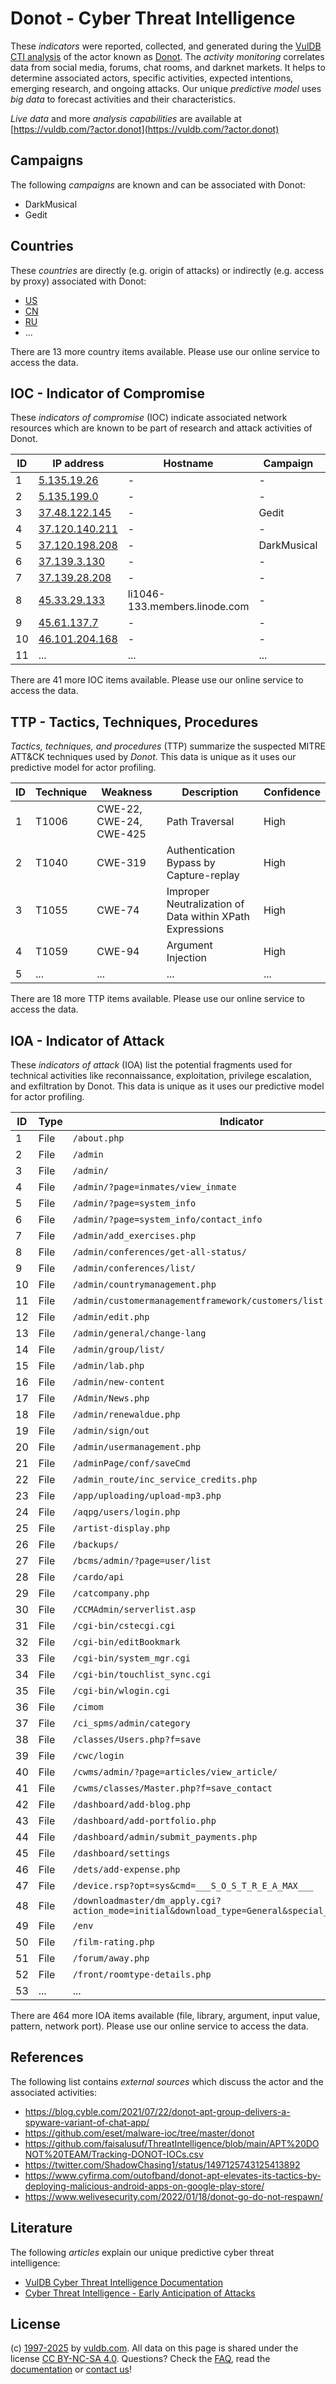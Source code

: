 # Donot - Cyber Threat Intelligence

These _indicators_ were reported, collected, and generated during the [VulDB CTI analysis](https://vuldb.com/?kb.cti) of the actor known as [Donot](https://vuldb.com/?actor.donot). The _activity monitoring_ correlates data from social media, forums, chat rooms, and darknet markets. It helps to determine associated actors, specific activities, expected intentions, emerging research, and ongoing attacks. Our unique _predictive model_ uses _big data_ to forecast activities and their characteristics.

_Live data_ and more _analysis capabilities_ are available at [https://vuldb.com/?actor.donot](https://vuldb.com/?actor.donot)

## Campaigns

The following _campaigns_ are known and can be associated with Donot:

* DarkMusical
* Gedit

## Countries

These _countries_ are directly (e.g. origin of attacks) or indirectly (e.g. access by proxy) associated with Donot:

* [US](https://vuldb.com/?country.us)
* [CN](https://vuldb.com/?country.cn)
* [RU](https://vuldb.com/?country.ru)
* ...

There are 13 more country items available. Please use our online service to access the data.

## IOC - Indicator of Compromise

These _indicators of compromise_ (IOC) indicate associated network resources which are known to be part of research and attack activities of Donot.

ID | IP address | Hostname | Campaign | Confidence
-- | ---------- | -------- | -------- | ----------
1 | [5.135.19.26](https://vuldb.com/?ip.5.135.19.26) | - | - | High
2 | [5.135.199.0](https://vuldb.com/?ip.5.135.199.0) | - | - | High
3 | [37.48.122.145](https://vuldb.com/?ip.37.48.122.145) | - | Gedit | High
4 | [37.120.140.211](https://vuldb.com/?ip.37.120.140.211) | - | - | High
5 | [37.120.198.208](https://vuldb.com/?ip.37.120.198.208) | - | DarkMusical | High
6 | [37.139.3.130](https://vuldb.com/?ip.37.139.3.130) | - | - | High
7 | [37.139.28.208](https://vuldb.com/?ip.37.139.28.208) | - | - | High
8 | [45.33.29.133](https://vuldb.com/?ip.45.33.29.133) | li1046-133.members.linode.com | - | High
9 | [45.61.137.7](https://vuldb.com/?ip.45.61.137.7) | - | - | High
10 | [46.101.204.168](https://vuldb.com/?ip.46.101.204.168) | - | - | High
11 | ... | ... | ... | ...

There are 41 more IOC items available. Please use our online service to access the data.

## TTP - Tactics, Techniques, Procedures

_Tactics, techniques, and procedures_ (TTP) summarize the suspected MITRE ATT&CK techniques used by _Donot_. This data is unique as it uses our predictive model for actor profiling.

ID | Technique | Weakness | Description | Confidence
-- | --------- | -------- | ----------- | ----------
1 | T1006 | CWE-22, CWE-24, CWE-425 | Path Traversal | High
2 | T1040 | CWE-319 | Authentication Bypass by Capture-replay | High
3 | T1055 | CWE-74 | Improper Neutralization of Data within XPath Expressions | High
4 | T1059 | CWE-94 | Argument Injection | High
5 | ... | ... | ... | ...

There are 18 more TTP items available. Please use our online service to access the data.

## IOA - Indicator of Attack

These _indicators of attack_ (IOA) list the potential fragments used for technical activities like reconnaissance, exploitation, privilege escalation, and exfiltration by Donot. This data is unique as it uses our predictive model for actor profiling.

ID | Type | Indicator | Confidence
-- | ---- | --------- | ----------
1 | File | `/about.php` | Medium
2 | File | `/admin` | Low
3 | File | `/admin/` | Low
4 | File | `/admin/?page=inmates/view_inmate` | High
5 | File | `/admin/?page=system_info` | High
6 | File | `/admin/?page=system_info/contact_info` | High
7 | File | `/admin/add_exercises.php` | High
8 | File | `/admin/conferences/get-all-status/` | High
9 | File | `/admin/conferences/list/` | High
10 | File | `/admin/countrymanagement.php` | High
11 | File | `/admin/customermanagementframework/customers/list` | High
12 | File | `/admin/edit.php` | High
13 | File | `/admin/general/change-lang` | High
14 | File | `/admin/group/list/` | High
15 | File | `/admin/lab.php` | High
16 | File | `/admin/new-content` | High
17 | File | `/Admin/News.php` | High
18 | File | `/admin/renewaldue.php` | High
19 | File | `/admin/sign/out` | High
20 | File | `/admin/usermanagement.php` | High
21 | File | `/adminPage/conf/saveCmd` | High
22 | File | `/admin_route/inc_service_credits.php` | High
23 | File | `/app/uploading/upload-mp3.php` | High
24 | File | `/aqpg/users/login.php` | High
25 | File | `/artist-display.php` | High
26 | File | `/backups/` | Medium
27 | File | `/bcms/admin/?page=user/list` | High
28 | File | `/cardo/api` | Medium
29 | File | `/catcompany.php` | High
30 | File | `/CCMAdmin/serverlist.asp` | High
31 | File | `/cgi-bin/cstecgi.cgi` | High
32 | File | `/cgi-bin/editBookmark` | High
33 | File | `/cgi-bin/system_mgr.cgi` | High
34 | File | `/cgi-bin/touchlist_sync.cgi` | High
35 | File | `/cgi-bin/wlogin.cgi` | High
36 | File | `/cimom` | Low
37 | File | `/ci_spms/admin/category` | High
38 | File | `/classes/Users.php?f=save` | High
39 | File | `/cwc/login` | Medium
40 | File | `/cwms/admin/?page=articles/view_article/` | High
41 | File | `/cwms/classes/Master.php?f=save_contact` | High
42 | File | `/dashboard/add-blog.php` | High
43 | File | `/dashboard/add-portfolio.php` | High
44 | File | `/dashboard/admin/submit_payments.php` | High
45 | File | `/dashboard/settings` | High
46 | File | `/dets/add-expense.php` | High
47 | File | `/device.rsp?opt=sys&cmd=___S_O_S_T_R_E_A_MAX___` | High
48 | File | `/downloadmaster/dm_apply.cgi?action_mode=initial&download_type=General&special_cgi=get_language` | High
49 | File | `/env` | Low
50 | File | `/film-rating.php` | High
51 | File | `/forum/away.php` | High
52 | File | `/front/roomtype-details.php` | High
53 | ... | ... | ...

There are 464 more IOA items available (file, library, argument, input value, pattern, network port). Please use our online service to access the data.

## References

The following list contains _external sources_ which discuss the actor and the associated activities:

* https://blog.cyble.com/2021/07/22/donot-apt-group-delivers-a-spyware-variant-of-chat-app/
* https://github.com/eset/malware-ioc/tree/master/donot
* https://github.com/faisalusuf/ThreatIntelligence/blob/main/APT%20DONOT%20TEAM/Tracking-DONOT-IOCs.csv
* https://twitter.com/ShadowChasing1/status/1497125743125413892
* https://www.cyfirma.com/outofband/donot-apt-elevates-its-tactics-by-deploying-malicious-android-apps-on-google-play-store/
* https://www.welivesecurity.com/2022/01/18/donot-go-do-not-respawn/

## Literature

The following _articles_ explain our unique predictive cyber threat intelligence:

* [VulDB Cyber Threat Intelligence Documentation](https://vuldb.com/?kb.cti)
* [Cyber Threat Intelligence - Early Anticipation of Attacks](https://www.scip.ch/en/?labs.20201022)

## License

(c) [1997-2025](https://vuldb.com/?kb.changelog) by [vuldb.com](https://vuldb.com/?kb.about). All data on this page is shared under the license [CC BY-NC-SA 4.0](https://creativecommons.org/licenses/by-nc-sa/4.0/). Questions? Check the [FAQ](https://vuldb.com/?kb.faq), read the [documentation](https://vuldb.com/?kb) or [contact us](https://vuldb.com/?contact)!
